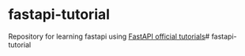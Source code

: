 # fastapi-tutorial
Repository for learning fastapi using [FastAPI official tutorials](https://fastapi.tiangolo.com/tutorial/)# fastapi-tutorial

